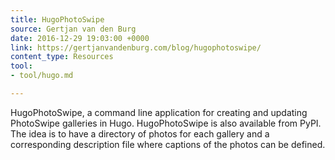 ```yaml
---
title: HugoPhotoSwipe
source: Gertjan van den Burg
date: 2016-12-29 19:03:00 +0000
link: https://gertjanvandenburg.com/blog/hugophotoswipe/
content_type: Resources
tool:
- tool/hugo.md

---
```

HugoPhotoSwipe, a command line application for creating and updating PhotoSwipe galleries in Hugo. HugoPhotoSwipe is also available from PyPI. The idea is to have a directory of photos for each gallery and a corresponding description file where captions of the photos can be defined. 





